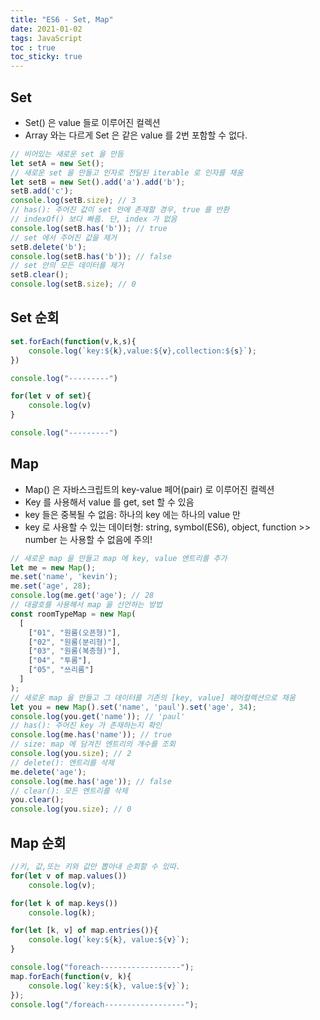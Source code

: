 ```yaml
---
title: "ES6 - Set, Map"
date: 2021-01-02
tags: JavaScript
toc : true
toc_sticky: true
---
```

## Set

* Set() 은 value 들로 이루어진 컬렉션
* Array 와는 다르게 Set 은 같은 value 를 2번 포함할 수 없다.

```js
// 비어있는 새로운 set 을 만듬
let setA = new Set();
// 새로운 set 을 만들고 인자로 전달된 iterable 로 인자를 채움
let setB = new Set().add('a').add('b');
setB.add('c');
console.log(setB.size); // 3
// has(): 주어진 값이 set 안에 존재할 경우, true 를 반환
// indexOf() 보다 빠름. 단, index 가 없음
console.log(setB.has('b')); // true
// set 에서 주어진 값을 제거
setB.delete('b');
console.log(setB.has('b')); // false
// set 안의 모든 데이터를 제거
setB.clear();
console.log(setB.size); // 0
```
## Set 순회
```js
set.forEach(function(v,k,s){
    console.log(`key:${k},value:${v},collection:${s}`);
})

console.log("---------")

for(let v of set){
    console.log(v)
}

console.log("---------")
```

## Map

* Map() 은 자바스크립트의 key-value 페어(pair) 로 이루어진 컬렉션
* Key 를 사용해서 value 를 get, set 할 수 있음
* key 들은 중복될 수 없음: 하나의 key 에는 하나의 value 만
* key 로 사용할 수 있는 데이터형: string, symbol(ES6), object, function >> number 는 사용할 수 없음에 주의!

```js
// 새로운 map 을 만들고 map 에 key, value 엔트리를 추가
let me = new Map();
me.set('name', 'kevin');
me.set('age', 28);
console.log(me.get('age'); // 28
// 대괄호를 사용해서 map 을 선언하는 방법
const roomTypeMap = new Map(
  [
    ["01", "원룸(오픈형)"],
    ["02", "원룸(분리형)"],
    ["03", "원룸(복층형)"],
    ["04", "투룸"],
    ["05", "쓰리룸"]
  ]
);
// 새로운 map 을 만들고 그 데이터를 기존의 [key, value] 페어컬렉션으로 채움
let you = new Map().set('name', 'paul').set('age', 34);
console.log(you.get('name')); // 'paul'
// has(): 주어진 key 가 존재하는지 확인
console.log(me.has('name')); // true
// size: map 에 담겨진 엔트리의 개수를 조회
console.log(you.size); // 2
// delete(): 엔트리를 삭제
me.delete('age');
console.log(me.has('age')); // false
// clear(): 모든 엔트리를 삭제
you.clear();
console.log(you.size); // 0
```
## Map 순회

```js
//키, 값,또는 키와 값만 뽑아내 순회할 수 있따.
for(let v of map.values())
    console.log(v);

for(let k of map.keys())
    console.log(k);

for(let [k, v] of map.entries()){
    console.log(`key:${k}, value:${v}`);
}

console.log("foreach------------------");
map.forEach(function(v, k){
    console.log(`key:${k}, value:${v}`);
});
console.log("/foreach------------------");
```

